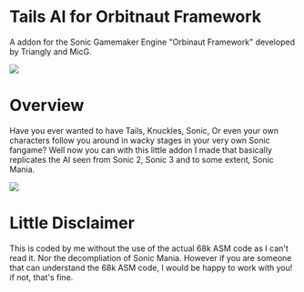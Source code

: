 # Tails AI for Orbitnaut Framework
A addon for the Sonic Gamemaker Engine "Orbinaut Framework" developed by Triangly and MicG.

![](Images/Showcase1.gif)

# Overview
Have you ever wanted to have Tails, Knuckles, Sonic, Or even your own characters follow you around in wacky stages in your very own Sonic fangame? Well now you
can with this little addon I made that basically replicates the AI seen from Sonic 2, Sonic 3 and to some extent, Sonic Mania. 

![](Images/Showcase2.gif)

# Little Disclaimer
This is coded by me without the use of the actual 68k ASM code as I can't read it. Nor the decompliation of Sonic Mania. However if you are someone that can 
understand the 68k ASM code, I would be happy to work with you! if not, that's fine.
